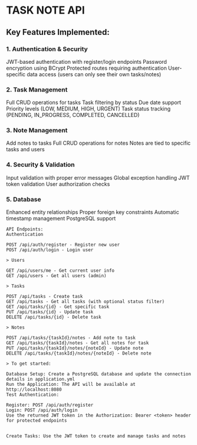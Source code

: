 # TASK NOTE API

## Key Features Implemented:
### 1. Authentication & Security

JWT-based authentication with register/login endpoints
Password encryption using BCrypt
Protected routes requiring authentication
User-specific data access (users can only see their own tasks/notes)

### 2. Task Management

Full CRUD operations for tasks
Task filtering by status
Due date support
Priority levels (LOW, MEDIUM, HIGH, URGENT)
Task status tracking (PENDING, IN_PROGRESS, COMPLETED, CANCELLED)

### 3. Note Management

Add notes to tasks
Full CRUD operations for notes
Notes are tied to specific tasks and users

### 4.️ Security & Validation

Input validation with proper error messages
Global exception handling
JWT token validation
User authorization checks

### 5. Database

Enhanced entity relationships
Proper foreign key constraints
Automatic timestamp management
PostgreSQL support
```
API Endpoints:
Authentication

POST /api/auth/register - Register new user
POST /api/auth/login - Login user

> Users

GET /api/users/me - Get current user info
GET /api/users - Get all users (admin)

> Tasks

POST /api/tasks - Create task
GET /api/tasks - Get all tasks (with optional status filter)
GET /api/tasks/{id} - Get specific task
PUT /api/tasks/{id} - Update task
DELETE /api/tasks/{id} - Delete task

> Notes

POST /api/tasks/{taskId}/notes - Add note to task
GET /api/tasks/{taskId}/notes - Get all notes for task
PUT /api/tasks/{taskId}/notes/{noteId} - Update note
DELETE /api/tasks/{taskId}/notes/{noteId} - Delete note

> To get started:

Database Setup: Create a PostgreSQL database and update the connection details in application.yml
Run the Application: The API will be available at http://localhost:8080
Test Authentication:

Register: POST /api/auth/register
Login: POST /api/auth/login
Use the returned JWT token in the Authorization: Bearer <token> header for protected endpoints


Create Tasks: Use the JWT token to create and manage tasks and notes
```
